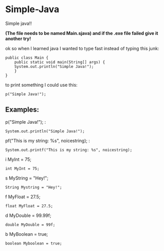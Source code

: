 # Simple-Java
Simple java!!

**(The file needs to be named Main.sjava) and if the .exe file failed give it another try!**

ok so when I learned java I wanted to type fast instead of typing this junk:
```
public class Main {
	public static void main(String[] args) {
	System.out.println("Simple Java!");
	}
}
```
to print something I could use this:
```
p("Simple Java!");
```


## Examples:
p("Simple Java!"); :
```
System.out.println("Simple Java!");
```
pf("This is my string: %s", noicestring); :
```
System.out.printf("This is my string: %s", noicestring);
```

i MyInt = 75;
```
int MyInt = 75;
```
s MyString = "Hey!";
```
String Mystring = "Hey!";
```
f MyFloat = 27.5;
```
float MyFloat = 27.5;
```
d MyDouble = 99.99f;
```
double MyDouble = 99f;
```
b MyBoolean = true;
```
boolean Myboolean = true;
```
